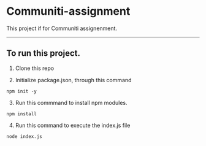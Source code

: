 # Communiti-assignment

This project if for Communiti assignenment.

<hr>

## To run this project.

1. Clone this repo

2. Initialize package.json, through this command

```
npm init -y
```

3. Run this commmand to install npm modules.

```
npm install
```

4. Run this command to execute the index.js file

```
node index.js
```
